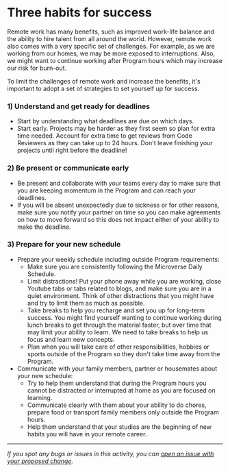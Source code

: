 # Three habits for success 

Remote work has many benefits, such as improved work-life balance and the ability to hire talent from all around the world. However, remote work also comes with a very specific set of challenges. For example, as we are working from our homes, we may be more exposed to interruptions. Also, we might want to continue working after Program hours which may increase our risk for burn-out.

To limit the challenges of remote work and increase the benefits, it's important to adopt a set of strategies to set yourself up for success.

### 1) Understand and get ready for deadlines

- Start by understanding what deadlines are due on which days.
- Start early. Projects may be harder as they first seem so plan for extra time needed. Account for extra time to get reviews from Code Reviewers as they can take up to 24 hours. Don't leave finishing your projects until right before the deadline!

### 2) Be present or communicate early

- Be present and collaborate with your teams every day to make sure that you are keeping momentum in the Program and can reach your deadlines.
- If you will be absent unexpectedly due to sickness or for other reasons, make sure you notify your partner on time so you can make agreements on how to move forward so this does not impact either of your ability to make the deadline.

### 3) Prepare for your new schedule

- Prepare your weekly schedule including outside Program requirements:
  - Make sure you are consistently following the Microverse Daily Schedule. 
  - Limit distractions! Put your phone away while you are working, close Youtube tabs or tabs related to blogs, and make sure you are in a quiet environment. Think of other distractions that you might have and try to limit them as much as possible.
  - Take breaks to help you recharge and set you up for long-term success. You might find yourself wanting to continue working during lunch breaks to get through the material faster, but over time that may limit your ability to learn. We need to take breaks to help us focus and learn new concepts.
  - Plan when you will take care of other responsibilities, hobbies or sports outside of the Program so they don't take time away from the Program.
- Communicate with your family members, partner or housemates about your new schedule:
  - Try to help them understand that during the Program hours you cannot be distracted or interrupted at home as you are focused on learning.
  - Communicate clearly with them about your ability to do chores, prepare food or transport family members only outside the Program hours.
  - Help them understand that your studies are the beginning of new habits you will have in your remote career.

------

_If you spot any bugs or issues in this activity, you can [open an issue with your proposed change](https://github.com/microverseinc/curriculum-transversal-skills/blob/main/git-github/articles/open_issue.md)._
